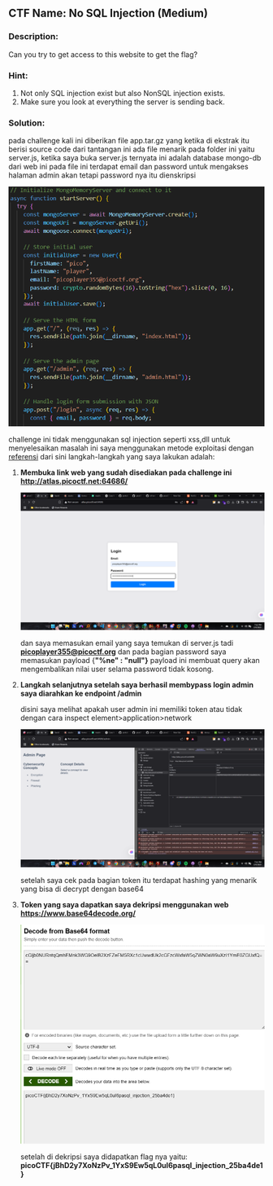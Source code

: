 ﻿##  CTF Name: No SQL Injection (Medium)

### Description:
Can you try to get access to this website to get the flag?

### Hint:
 1. Not only SQL injection exist but also NonSQL injection exists.
 2. Make sure you look at everything the server is sending back.

### Solution:
pada challenge kali ini diberikan file app.tar.gz yang ketika di ekstrak itu berisi source code dari tantangan ini ada file menarik pada folder ini yaitu server.js, ketika saya buka server.js ternyata ini adalah database mongo-db dari web ini pada file ini terdapat email dan password untuk mengakses halaman admin akan tetapi password nya itu dienskripsi

![foto](./documentation/image.png)

challenge ini tidak menggunakan sql injection seperti xss,dll untuk menyelesaikan masalah ini saya menggunakan metode exploitasi dengan  [referensi](https://portswigger.net/web-security/nosql-injection) dari sini langkah-langkah yang saya lakukan adalah:

 1. **Membuka link web yang sudah disediakan pada challenge ini http://atlas.picoctf.net:64686/**

	![foto](./documentation/Screenshot%20(363).png)

	 dan saya memasukan email yang saya temukan di server.js tadi **picoplayer355@picoctf.org** dan pada bagian password saya memasukan payload 
{**"%ne" : "null"}**  payload ini membuat query akan mengembalikan nilai user selama password tidak kosong.

2. **Langkah selanjutnya setelah saya berhasil membypass login admin saya diarahkan ke endpoint /admin** 

	disini saya melihat apakah user admin ini memiliki token atau tidak dengan cara inspect element>application>network

	![foto](./documentation/Screenshot%20(362).png)
	
	setelah saya cek pada bagian token itu terdapat hashing yang menarik yang bisa di decrypt dengan base64

3. **Token yang saya dapatkan saya dekripsi menggunakan web https://www.base64decode.org/**

	![foto](./documentation/Screenshot%202025-02-04%20191011.png)

	setelah di dekripsi saya didapatkan flag nya yaitu:
**picoCTF{jBhD2y7XoNzPv_1YxS9Ew5qL0uI6pasql_injection_25ba4de1}**
	
